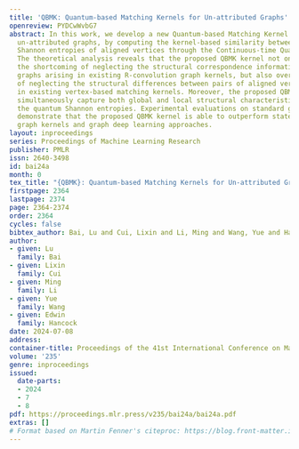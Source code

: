 ```yaml
---
title: 'QBMK: Quantum-based Matching Kernels for Un-attributed Graphs'
openreview: PYDCwWvbG7
abstract: In this work, we develop a new Quantum-based Matching Kernel (QBMK) for
  un-attributed graphs, by computing the kernel-based similarity between the quantum
  Shannon entropies of aligned vertices through the Continuous-time Quantum Walk (CTQW).
  The theoretical analysis reveals that the proposed QBMK kernel not only addresses
  the shortcoming of neglecting the structural correspondence information between
  graphs arising in existing R-convolution graph kernels, but also overcomes the problem
  of neglecting the structural differences between pairs of aligned vertices arising
  in existing vertex-based matching kernels. Moreover, the proposed QBMK kernel can
  simultaneously capture both global and local structural characteristics through
  the quantum Shannon entropies. Experimental evaluations on standard graph datasets
  demonstrate that the proposed QBMK kernel is able to outperform state-of-the-art
  graph kernels and graph deep learning approaches.
layout: inproceedings
series: Proceedings of Machine Learning Research
publisher: PMLR
issn: 2640-3498
id: bai24a
month: 0
tex_title: "{QBMK}: Quantum-based Matching Kernels for Un-attributed Graphs"
firstpage: 2364
lastpage: 2374
page: 2364-2374
order: 2364
cycles: false
bibtex_author: Bai, Lu and Cui, Lixin and Li, Ming and Wang, Yue and Hancock, Edwin
author:
- given: Lu
  family: Bai
- given: Lixin
  family: Cui
- given: Ming
  family: Li
- given: Yue
  family: Wang
- given: Edwin
  family: Hancock
date: 2024-07-08
address:
container-title: Proceedings of the 41st International Conference on Machine Learning
volume: '235'
genre: inproceedings
issued:
  date-parts:
  - 2024
  - 7
  - 8
pdf: https://proceedings.mlr.press/v235/bai24a/bai24a.pdf
extras: []
# Format based on Martin Fenner's citeproc: https://blog.front-matter.io/posts/citeproc-yaml-for-bibliographies/
---
```

